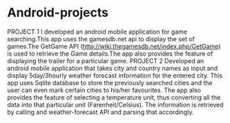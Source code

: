 # Android-projects
PROJECT 1
I developed an android mobile application for  game searching.This app uses the gamesdb.net api to display the set of games.The  GetGame API (http://wiki.thegamesdb.net/index.php/GetGame) is used to retrieve the Game details.The app also provides the feature of displaying the trailer for a particular game.
PROJECT 2
Developed an android mobile application that takes city and country names as input and display 5day/3hourly weather forecast information for the entered city. This app uses Sqlite database to store the previously searched cities and the user can even mark certain cities to his/her favourites. The app also provides the feature of selecting a temperature unit, thus converting all the data into that particular unit (Farenheit/Celsius). The information is retrieved by calling and weather-forecast API and parsing that accordingly.
